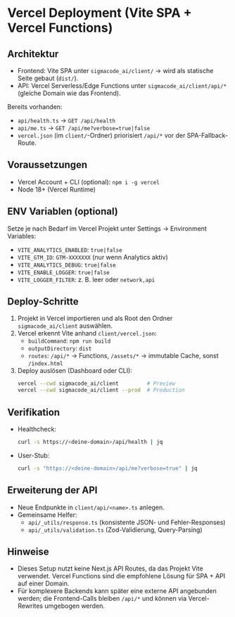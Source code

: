# Vercel Deployment (Vite SPA + Vercel Functions)

## Architektur
- Frontend: Vite SPA unter `sigmacode_ai/client/` → wird als statische Seite gebaut (`dist/`).
- API: Vercel Serverless/Edge Functions unter `sigmacode_ai/client/api/*` (gleiche Domain wie das Frontend).

Bereits vorhanden:
- `api/health.ts` → `GET /api/health`
- `api/me.ts` → `GET /api/me?verbose=true|false`
- `vercel.json` (im `client/`-Ordner) priorisiert `/api/*` vor der SPA-Fallback-Route.

## Voraussetzungen
- Vercel Account + CLI (optional): `npm i -g vercel`
- Node 18+ (Vercel Runtime)

## ENV Variablen (optional)
Setze je nach Bedarf im Vercel Projekt unter Settings → Environment Variables:
- `VITE_ANALYTICS_ENABLED`: `true|false`
- `VITE_GTM_ID`: `GTM-XXXXXXX` (nur wenn Analytics aktiv)
- `VITE_ANALYTICS_DEBUG`: `true|false`
- `VITE_ENABLE_LOGGER`: `true|false`
- `VITE_LOGGER_FILTER`: z. B. leer oder `network,api`

## Deploy-Schritte
1. Projekt in Vercel importieren und als Root den Ordner `sigmacode_ai/client` auswählen.
2. Vercel erkennt Vite anhand `client/vercel.json`:
   - `buildCommand`: `npm run build`
   - `outputDirectory`: `dist`
   - `routes`: `/api/*` → Functions, `/assets/*` → immutable Cache, sonst `/index.html`
3. Deploy auslösen (Dashboard oder CLI):
   ```bash
   vercel --cwd sigmacode_ai/client         # Preview
   vercel --cwd sigmacode_ai/client --prod  # Production
   ```

## Verifikation
- Healthcheck:
  ```bash
  curl -s https://<deine-domain>/api/health | jq
  ```
- User-Stub:
  ```bash
  curl -s "https://<deine-domain>/api/me?verbose=true" | jq
  ```

## Erweiterung der API
- Neue Endpunkte in `client/api/<name>.ts` anlegen.
- Gemeinsame Helfer:
  - `api/_utils/response.ts` (konsistente JSON- und Fehler-Responses)
  - `api/_utils/validation.ts` (Zod-Validierung, Query-Parsing)

## Hinweise
- Dieses Setup nutzt keine Next.js API Routes, da das Projekt Vite verwendet. Vercel Functions sind die empfohlene Lösung für SPA + API auf einer Domain.
- Für komplexere Backends kann später eine externe API angebunden werden; die Frontend-Calls bleiben `/api/*` und können via Vercel-Rewrites umgebogen werden.

